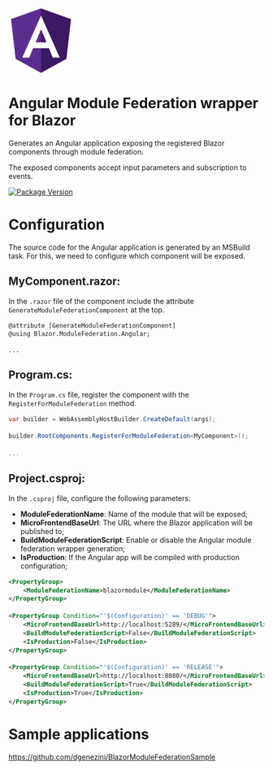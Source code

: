 ![](blazor-angular.png)

# Angular Module Federation wrapper for Blazor

Generates an Angular application exposing the registered Blazor components through module federation.

The exposed components accept input parameters and subscription to events.

[![Package Version](https://img.shields.io/nuget/v/Blazor.ModuleFederation.Angular.svg)](https://www.nuget.org/packages/Blazor.ModuleFederation.Angular)

# Configuration

The source code for the Angular application is generated by an MSBuild task. For this, we need to configure which component will be exposed.

## MyComponent.razor:

In the `.razor` file of the component include the attribute `GenerateModuleFederationComponent` at the top.

```razor
@attribute [GenerateModuleFederationComponent]
@using Blazor.ModuleFederation.Angular;

...
```

## Program.cs:

In the `Program.cs` file, register the component with the `RegisterForModuleFederation` method.

```csharp
var builder = WebAssemblyHostBuilder.CreateDefault(args);

builder.RootComponents.RegisterForModuleFederation<MyComponent>();

...
```

## Project.csproj:

In the `.csproj` file, configure the following parameters:

- **ModuleFederationName**: Name of the module that will be exposed;
- **MicroFrontendBaseUrl**: The URL where the Blazor application will be published to;
- **BuildModuleFederationScript**: Enable or disable the Angular module federation wrapper generation;
- **IsProduction**: If the Angular app will be compiled with production configuration;

```xml
<PropertyGroup>
    <ModuleFederationName>blazormodule</ModuleFederationName>
</PropertyGroup>

<PropertyGroup Condition="'$(Configuration)' == 'DEBUG'">
    <MicroFrontendBaseUrl>http://localhost:5289/</MicroFrontendBaseUrl>
    <BuildModuleFederationScript>False</BuildModuleFederationScript>
    <IsProduction>False</IsProduction>
</PropertyGroup>

<PropertyGroup Condition="'$(Configuration)' == 'RELEASE'">
    <MicroFrontendBaseUrl>http://localhost:8080/</MicroFrontendBaseUrl>
    <BuildModuleFederationScript>True</BuildModuleFederationScript>
    <IsProduction>True</IsProduction>
</PropertyGroup>
```

# Sample applications

https://github.com/dgenezini/BlazorModuleFederationSample